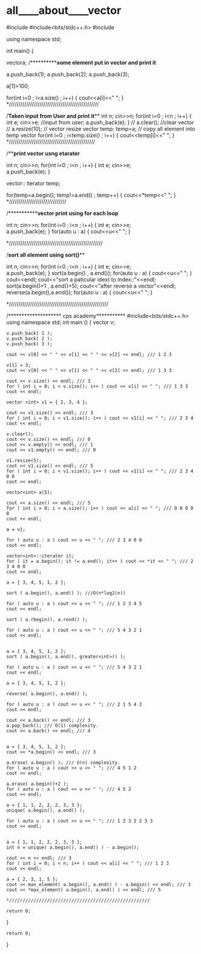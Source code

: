 # all____about____vector

#include <iostream>
#include<bits/stdc++.h>
#include<vector>

using namespace std;

int main()
{

  vector<int>a; 
  /**************some element put in vector and print it****

  a.push_back(1);
  a.push_back(2);
  a.push_back(3);
  
 
 a[1]=100;
  
  for(int i=0 ; i<a.size() ; i++)
  {
      cout<<a[i]<<" ";
  }
  *///////////////////////////////////////////////
  
 /********Taken input from User and print it********** 
  int n;
  cin>>n;
  for(int i=0 ; i<n ; i++)
  {
     int e;
     cin>>e;            //input from user;
     a.push_back(e);
  }
  // a.clear();     //clear vector
 // a.resize(10);   // vector resize
   vector<int> temp;
   temp=a;         // copy all element into temp vector
    for(int i=0 ; i<temp.size() ; i++)
  {
      cout<<temp[i]<<" ";
  }
  */////////////////////////////////////////////
  
  /********print vector usng etarater******
   
 int n;
  cin>>n;
  for(int i=0 ; i<n ; i++)
  {
     int e;
     cin>>e;            
     a.push_back(e);
  }


   vector<int>:: iterator temp; 
   

 for(temp=a.begin(); temp!=a.end() ; temp++)
 {
     cout<<*temp<<" ";
 }
 *//////////////////////////////
    
 /***************vector print using for each loop****
   
  int n;
  cin>>n;
  for(int i=0 ; i<n ; i++)
  {
     int e;
     cin>>e;            
     a.push_back(e);
  }
  for(auto u : a)
  {
      cout<<u<<" ";
  }
  
 */////////////////////////////////////////////////
 
 /******sort all element using sort()********
  
  
 int n;
  cin>>n;
  for(int i=0 ; i<n ; i++)
  {
     int e;
     cin>>e;            
     a.push_back(e);
  }
  sort(a.begin() , a.end());
    for(auto u : a)
  {
      cout<<u<<" ";
  }
  cout<<endl;
  cout<<"sort a paticular idext to index::"<<endl;
  sort(a.begin()+1 , a.end()+5);
  cout<<"after reverse a vector"<<endl;
  reverse(a.begin(),a.end());
  for(auto u : a)
  {
      cout<<u<<" ";
  }
  
  *////////////////////////////////////////////////////
  
 /******************** cps academy***********
  #include<bits/stdc++.h>
using namespace std;
int main ()
{
    vector<int> v;
 
    v.push_back( 1 );
    v.push_back( 2 );
    v.push_back( 3 );
 
    cout << v[0] << " " << v[1] << " " << v[2] << endl; /// 1 2 3
 
    v[1] = 3;
    cout << v[0] << " " << v[1] << " " << v[2] << endl; /// 1 3 3
 
    cout << v.size() << endl; /// 3
    for ( int i = 0; i < v.size(); i++ ) cout << v[i] << " "; /// 1 3 3
    cout << endl;
 
    vector <int> v1 = { 2, 3, 4 };
 
    cout << v1.size() << endl; /// 3
    for ( int i = 0; i < v1.size(); i++ ) cout << v1[i] << " "; /// 2 3 4
    cout << endl;
 
    v.clear();
    cout << v.size() << endl; /// 0
    cout << v.empty() << endl; /// 1
    cout << v1.empty() << endl; /// 0
 
    v1.resize(5);
    cout << v1.size() << endl; /// 5
    for ( int i = 0; i < v1.size(); i++ ) cout << v1[i] << " "; /// 2 3 4 0 0
    cout << endl;
 
    vector<int> a(5);
 
    cout << a.size() << endl; /// 5
    for ( int i = 0; i < a.size(); i++ ) cout << a[i] << " "; /// 0 0 0 0 0
    cout << endl;
 
    a = v1;
 
    for ( auto u : a ) cout << u << " "; /// 2 3 4 0 0
    cout << endl;
 
    vector<int>::iterator it;
    for ( it = a.begin(); it != a.end(); it++ ) cout << *it << " "; /// 2 3 4 0 0
    cout << endl;
 
    a = { 3, 4, 5, 1, 2 };
 
    sort ( a.begin(), a.end() ); ///O(n*log2(n))
 
    for ( auto u : a ) cout << u << " "; /// 1 2 3 4 5
    cout << endl;
 
    sort ( a.rbegin(), a.rend() );
 
    for ( auto u : a ) cout << u << " "; /// 5 4 3 2 1
    cout << endl;
 
 
    a = { 3, 4, 5, 1, 2 };
    sort ( a.begin(), a.end(), greater<int>() );
 
    for ( auto u : a ) cout << u << " "; /// 5 4 3 2 1
    cout << endl;
 
    a = { 3, 4, 5, 1, 2 };
 
    reverse( a.begin(), a.end() );
 
    for ( auto u : a ) cout << u << " "; /// 2 1 5 4 3
    cout << endl;
 
    cout << a.back() << endl; /// 3
    a.pop_back(); /// O(1) complexity.
    cout << a.back() << endl; /// 4
 
 
    a = { 3, 4, 5, 1, 2 };
    cout << *a.begin() << endl; /// 3
 
    a.erase( a.begin() ); /// O(n) complexity.
    for ( auto u : a ) cout << u << " "; /// 4 5 1 2
    cout << endl;
 
    a.erase( a.begin()+2 );
    for ( auto u : a ) cout << u << " "; /// 4 5 2
    cout << endl;
 
    a = { 1, 1, 2, 2, 2, 3, 3 };
    unique( a.begin(), a.end() );
 
    for ( auto u : a ) cout << u << " "; /// 1 2 3 2 2 3 3
    cout << endl;
 
 
    a = { 1, 1, 2, 2, 2, 3, 3 };
    int n = unique( a.begin(), a.end() ) - a.begin();
 
    cout << n << endl; /// 3
    for ( int i = 0; i < n; i++ ) cout << a[i] << " "; /// 1 2 3
    cout << endl;
 
    a = { 2, 3, 1, 5 };
    cout << max_element( a.begin(), a.end() ) - a.begin() << endl; /// 3
    cout << *max_element( a.begin(), a.end() ) << endl; /// 5
    
    *////////////////////////////////////////////////////
 
    return 0;
}
  

    return 0;
}
